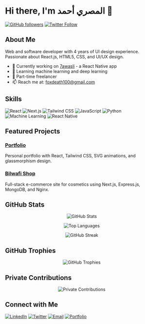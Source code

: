 # Hi there, I'm المصري أحمد 👋
[![GitHub followers](https://img.shields.io/github/followers/0asaca0rum0?label=Follow&style=social)](https://github.com/0asaca0rum0)
[![Twitter Follow](https://img.shields.io/twitter/follow/KARASUMA_RENYA1?style=social)](https://x.com/KARASUMA_RENYA1)

## About Me
Web and software developer with 4 years of UI design experience. Passionate about React.js, HTML5, CSS, and UI/UX design.
- 🔭 Currently working on [7awasli](https://github.com/0asaca0rum0) - a React Native app
- 🌱 Learning machine learning and deep learning
- 💼 Part-time freelancer
- 📫 Reach me at: [foxdeath100@gmail.com](mailto:foxdeath100@gmail.com)

## Skills
![React](https://img.shields.io/badge/-React-61DAFB?style=flat-square&logo=react&logoColor=white)
![Next.js](https://img.shields.io/badge/-Next.js-000000?style=flat-square&logo=next-dot-js&logoColor=white)
![Tailwind CSS](https://img.shields.io/badge/-Tailwind_CSS-38B2AC?style=flat-square&logo=tailwind-css&logoColor=white)
![JavaScript](https://img.shields.io/badge/-JavaScript-F7DF1E?style=flat-square&logo=javascript&logoColor=black)
![Python](https://img.shields.io/badge/-Python-3776AB?style=flat-square&logo=python&logoColor=white)
![Machine Learning](https://img.shields.io/badge/-Machine_Learning-FF6F00?style=flat-square&logo=machine-learning&logoColor=white)
![React Native](https://img.shields.io/badge/-React_Native-61DAFB?style=flat-square&logo=react&logoColor=white)

## Featured Projects
### [Portfolio](https://elmasri.pages.dev)
Personal portfolio with React, Tailwind CSS, SVG animations, and glassmorphism design.

### [Bilwafi Shop](https://bilwafi.shop)
Full-stack e-commerce site for cosmetics using Next.js, Express.js, MongoDB, and Nginx.

## GitHub Stats
<p align="center">
  <img src="https://github-readme-stats.vercel.app/api?username=0asaca0rum0&show_icons=true&count_private=true&theme=radical" alt="GitHub Stats" />
</p>
<p align="center">
  <img src="https://github-readme-stats.vercel.app/api/top-langs/?username=0asaca0rum0&layout=compact&theme=radical" alt="Top Languages" />
</p>
<p align="center">
  <img src="https://github-readme-streak-stats.herokuapp.com/?user=0asaca0rum0&theme=radical" alt="GitHub Streak" />
</p>

## GitHub Trophies
<p align="center">
  <img src="https://github-profile-trophy.vercel.app/?username=0asaca0rum0&theme=radical&column=7" alt="GitHub Trophies" />
</p>

## Private Contributions
<p align="center">
  <img src="https://github-readme-stats.vercel.app/api?username=0asaca0rum0&show_icons=true&count_private=true&include_all_commits=true&theme=radical" alt="Private Contributions" />
</p>

## Connect with Me
[![LinkedIn](https://img.shields.io/badge/-LinkedIn-0077B5?style=flat-square&logo=linkedin&logoColor=white)](https://www.linkedin.com/in/ahmed-elmasri-149aa626b/)
[![Twitter](https://img.shields.io/badge/-Twitter-1DA1F2?style=flat-square&logo=twitter&logoColor=white)](https://x.com/KARASUMA_RENYA1)
[![Email](https://img.shields.io/badge/-Email-D14836?style=flat-square&logo=gmail&logoColor=white)](mailto:foxdeath100@gmail.com)
[![Portfolio](https://img.shields.io/badge/-Portfolio-000000?style=flat-square&logo=react&logoColor=white)](https://elmasri.pages.dev/)
